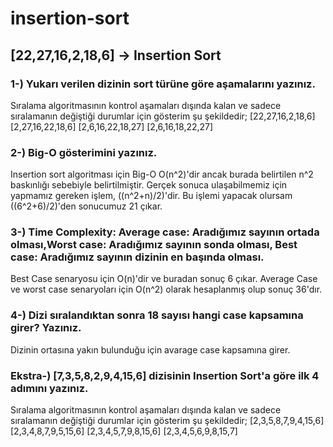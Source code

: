 # insertion-sort
## [22,27,16,2,18,6] -> Insertion Sort
### 1-) Yukarı verilen dizinin sort türüne göre aşamalarını yazınız.
Sıralama algoritmasının kontrol aşamaları dışında kalan ve sadece sıralamanın değiştiği durumlar için gösterim şu şekildedir;
[22,27,16,2,18,6]
[2,27,16,22,18,6]
[2,6,16,22,18,27]
[2,6,16,18,22,27]

### 2-) Big-O gösterimini yazınız.
Insertion sort algoritması için Big-O O(n^2)'dir ancak burada belirtilen n^2 baskınlığı sebebiyle belirtilmiştir. Gerçek sonuca ulaşabilmemiz için yapmamız gereken işlem, ((n^2+n)/2)'dir. Bu işlemi yapacak olursam ((6^2+6)/2)'den sonucumuz 21 çıkar.

### 3-) Time Complexity: Average case: Aradığımız sayının ortada olması,Worst case: Aradığımız sayının sonda olması, Best case: Aradığımız sayının dizinin en başında olması.
Best Case senaryosu için O(n)'dir ve buradan sonuç 6 çıkar.
Average Case ve worst case senaryoları için O(n^2) olarak hesaplanmış olup sonuç 36'dır.

### 4-) Dizi sıralandıktan sonra 18 sayısı hangi case kapsamına girer? Yazınız.
Dizinin ortasına yakın bulunduğu için avarage case kapsamına girer.

### Ekstra-) [7,3,5,8,2,9,4,15,6] dizisinin Insertion Sort'a göre ilk 4 adımını yazınız.
Sıralama algoritmasının kontrol aşamaları dışında kalan ve sadece sıralamanın değiştiği durumlar için gösterim şu şekildedir;
[2,3,5,8,7,9,4,15,6]
[2,3,4,8,7,9,5,15,6]
[2,3,4,5,7,9,8,15,6]
[2,3,4,5,6,9,8,15,7]
